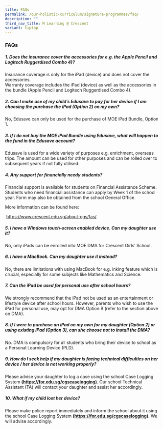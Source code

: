 ```yaml
---
title: FAQs
permalink: /our-holistic-curriculum/signature-programmes/faq/
description: ""
third_nav_title: M Learning @ Crescent
variant: tiptap
---
```

<h3><strong>FAQs</strong></h3>
<h5><strong>1. Does the insurance cover the accessories for e.g. the Apple Pencil and Logitech Ruggerdised Combo 4)?</strong></h5>
<p>Insurance coverage is only for the iPad (device) and does not cover the
accessories.
<br>Warranty coverage includes the iPad (device) as well as the accessories
in the bundle (Apple Pencil and Logitech Ruggerdised Combo 4).</p>
<h5><strong>2. Can I make use of my child’s Edusave to pay for her device if I am choosing the purchase the iPad (Option 2) on my own?</strong></h5>
<p>No, Edusave can only be used for the purchase of MOE iPad Bundle, Option
1.</p>
<h5><strong>3. If I do not buy the MOE iPad Bundle using Edusave, what will happen to the fund in the Edusave account?</strong></h5>
<p>Edusave is used for a wide variety of purposes e.g. enrichment, overseas
trips. The amount can be used for other purposes and can be rolled over
to subsequent years if not fully utilised.</p>
<h5><strong>4. Any support for financially needy students?</strong></h5>
<p>Financial support is available for students on Financial Assistance Scheme.
Students who need financial assistance can apply by Week 1 of the school
year. Form may also be obtained from the school General Office.</p>
<p>More information can be found here:</p>
<p>&nbsp;<a href="https://www.crescent.edu.sg/about-cgs/fas/" rel="noopener noreferrer nofollow" target="_blank">https://www.crescent.edu.sg/about-cgs/fas/</a>
</p>
<h5><strong>5. I have a Windows touch-screen enabled device. Can my daughter use it?</strong></h5>
<p>No, only iPads can be enrolled into MOE DMA for Crescent Girls’ School.</p>
<h5><strong>6. I have a MacBook. Can my daughter use it instead?</strong></h5>
<p>No, there are limitations with using MacBook for e.g. inking feature which
is crucial, especially for some subjects like Mathematics and Science.</p>
<h5><strong>7. Can the iPad be used for personal use after school hours?</strong></h5>
<p>We strongly recommend that the iPad not be used as an entertainment or
lifestyle device after school hours. However, parents who wish to use the
iPad for personal use, may opt for DMA Option B (refer to the section above
on DMA).</p>
<h5><strong>8. If I were to purchase an iPad on my own for my daughter (Option 2) or using existing iPad (Option 3), can she choose not to install the DMA?</strong></h5>
<p>No. DMA is compulsory for all students who bring their device to school
as a Personal Learning Device (PLD).</p>
<h5><strong>9. How do I seek help if my daughter is facing technical difficulties on her device / her device is not working properly?</strong></h5>
<p>Please advise your daughter to log a case using the school Case Logging
System <strong>(<a href="https://for.edu.sg/cgscaselogging" rel="noopener noreferrer nofollow" target="_blank">https://for.edu.sg/cgscaselogging</a>)</strong>.
Our school Technical Assistant (TA) will contact your daughter and assist
her accordingly.</p>
<h5><strong>10. What if my child lost her device?</strong></h5>
<p>Please make police report immediately and inform the school about it using
the school Case Logging System <strong>(<a href="https://for.edu.sg/cgscaselogging" rel="noopener noreferrer nofollow" target="_blank">https://for.edu.sg/cgscaselogging</a>)</strong>.
We will advise accordingly.</p>